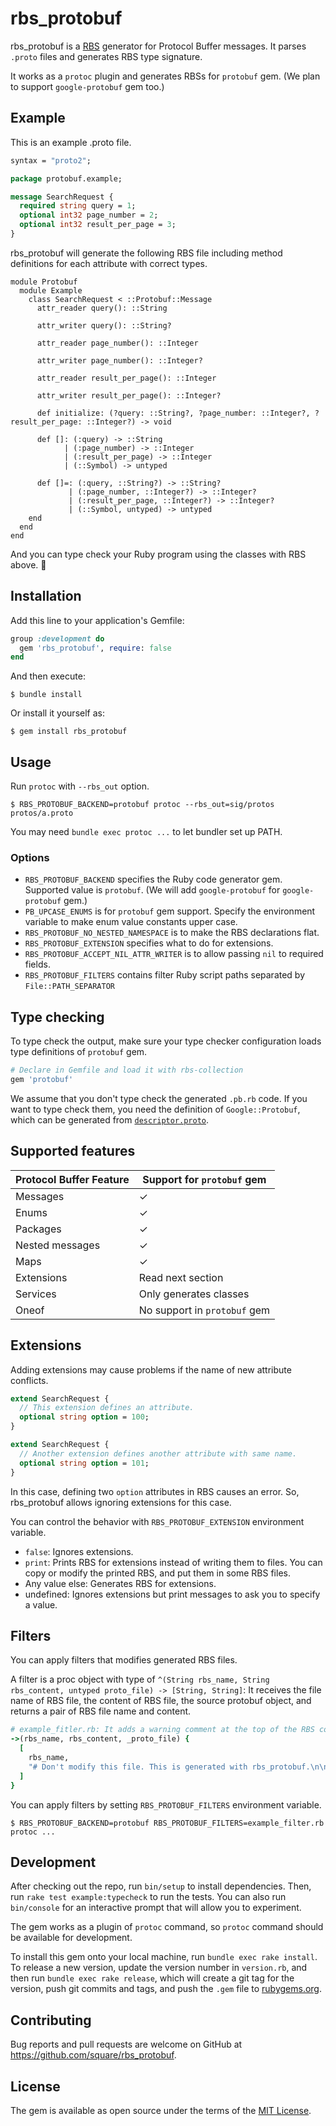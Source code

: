 # rbs_protobuf

rbs_protobuf is a [RBS](https://github.com/ruby/rbs) generator for Protocol Buffer messages. It parses `.proto` files and generates RBS type signature.

It works as a `protoc` plugin and generates RBSs for `protobuf` gem. (We plan to support `google-protobuf` gem too.)

## Example

This is an example .proto file.

```proto
syntax = "proto2";

package protobuf.example;

message SearchRequest {
  required string query = 1;
  optional int32 page_number = 2;
  optional int32 result_per_page = 3;
}
```

rbs_protobuf will generate the following RBS file including method definitions for each attribute with correct types.

```rbs
module Protobuf
  module Example
    class SearchRequest < ::Protobuf::Message
      attr_reader query(): ::String

      attr_writer query(): ::String?

      attr_reader page_number(): ::Integer

      attr_writer page_number(): ::Integer?

      attr_reader result_per_page(): ::Integer

      attr_writer result_per_page(): ::Integer?

      def initialize: (?query: ::String?, ?page_number: ::Integer?, ?result_per_page: ::Integer?) -> void

      def []: (:query) -> ::String
            | (:page_number) -> ::Integer
            | (:result_per_page) -> ::Integer
            | (::Symbol) -> untyped

      def []=: (:query, ::String?) -> ::String?
             | (:page_number, ::Integer?) -> ::Integer?
             | (:result_per_page, ::Integer?) -> ::Integer?
             | (::Symbol, untyped) -> untyped
    end
  end
end
```

And you can type check your Ruby program using the classes with RBS above. 💪

## Installation

Add this line to your application's Gemfile:

```ruby
group :development do
  gem 'rbs_protobuf', require: false
end
```

And then execute:

    $ bundle install

Or install it yourself as:

    $ gem install rbs_protobuf

## Usage

Run `protoc` with `--rbs_out` option.

    $ RBS_PROTOBUF_BACKEND=protobuf protoc --rbs_out=sig/protos protos/a.proto

You may need `bundle exec protoc ...` to let bundler set up PATH.

### Options

* `RBS_PROTOBUF_BACKEND` specifies the Ruby code generator gem. Supported value is `protobuf`. (We will add `google-protobuf` for `google-protobuf` gem.)
* `PB_UPCASE_ENUMS` is for `protobuf` gem support. Specify the environment variable to make enum value constants upper case.
* `RBS_PROTOBUF_NO_NESTED_NAMESPACE` is to make the RBS declarations flat.
* `RBS_PROTOBUF_EXTENSION` specifies what to do for extensions.
* `RBS_PROTOBUF_ACCEPT_NIL_ATTR_WRITER` is to allow passing `nil` to required fields.
* `RBS_PROTOBUF_FILTERS` contains filter Ruby script paths separated by `File::PATH_SEPARATOR`

## Type checking

To type check the output, make sure your type checker configuration loads type definitions of `protobuf` gem.

```ruby
# Declare in Gemfile and load it with rbs-collection
gem 'protobuf'
```

We assume that you don't type check the generated `.pb.rb` code.
If you want to type check them, you need the definition of `Google::Protobuf`, which can be generated from [`descriptor.proto`](https://github.com/protocolbuffers/protobuf/blob/master/src/google/protobuf/descriptor.proto).

## Supported features

| Protocol Buffer Feature | Support for `protobuf` gem |
|-------------------------|----------------------------|
| Messages                | ✓                          |
| Enums                   | ✓                          |
| Packages                | ✓                          |
| Nested messages         | ✓                          |
| Maps                    | ✓                          |
| Extensions              | Read next section          |
| Services                | Only generates classes     |
| Oneof                   | No support in `protobuf` gem |

## Extensions

Adding extensions may cause problems if the name of new attribute conflicts.

```proto
extend SearchRequest {
  // This extension defines an attribute.
  optional string option = 100;
}

extend SearchRequest {
  // Another extension defines another attribute with same name.
  optional string option = 101;
}
```

In this case, defining two `option` attributes in RBS causes an error.
So, rbs_protobuf allows ignoring extensions for this case.

You can control the behavior with `RBS_PROTOBUF_EXTENSION` environment variable.

* `false`: Ignores extensions.
* `print`: Prints RBS for extensions instead of writing them to files. You can copy or modify the printed RBS, and put them in some RBS files.
* Any value else: Generates RBS for extensions.
* undefined: Ignores extensions but print messages to ask you to specify a value.

## Filters

You can apply filters that modifies generated RBS files.

A filter is a proc object with type of `^(String rbs_name, String rbs_content, untyped proto_file) -> [String, String]`:
It receives the file name of RBS file, the content of RBS file, the source protobuf object, and returns a pair of RBS file name and content.

```ruby
# example_fitler.rb: It adds a warning comment at the top of the RBS content.
->(rbs_name, rbs_content, _proto_file) {
  [
    rbs_name,
    "# Don't modify this file. This is generated with rbs_protobuf.\n\n" + rbs_content
  ]
}
```

You can apply filters by setting `RBS_PROTOBUF_FILTERS` environment variable.

    $ RBS_PROTOBUF_BACKEND=protobuf RBS_PROTOBUF_FILTERS=example_filter.rb protoc ...

## Development

After checking out the repo, run `bin/setup` to install dependencies. Then, run `rake test example:typecheck` to run the tests. You can also run `bin/console` for an interactive prompt that will allow you to experiment.

The gem works as a plugin of `protoc` command, so `protoc` command should be available for development.

To install this gem onto your local machine, run `bundle exec rake install`. To release a new version, update the version number in `version.rb`, and then run `bundle exec rake release`, which will create a git tag for the version, push git commits and tags, and push the `.gem` file to [rubygems.org](https://rubygems.org).

## Contributing

Bug reports and pull requests are welcome on GitHub at https://github.com/square/rbs_protobuf.

## License

The gem is available as open source under the terms of the [MIT License](https://opensource.org/licenses/MIT).
